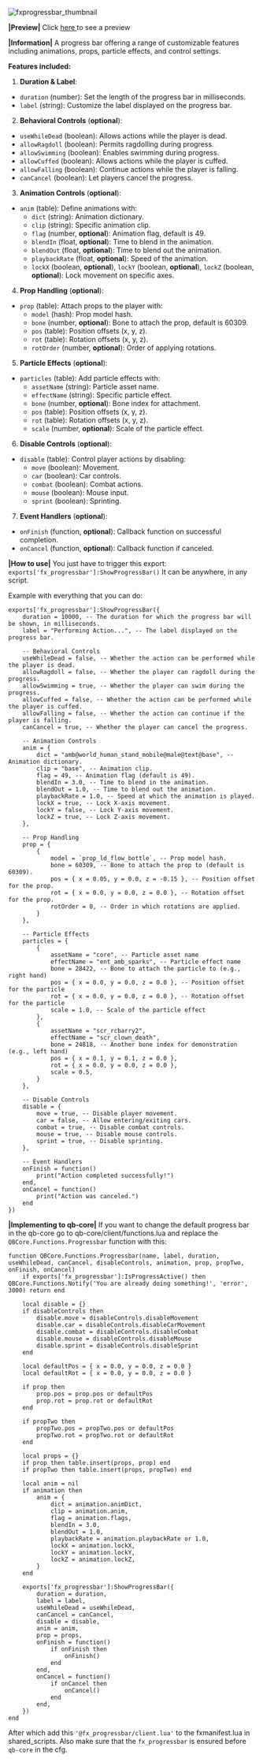 ![fxprogressbar_thumbnail](https://github.com/user-attachments/assets/a2185594-d253-4b8a-8767-fb167c364115)

**|Preview|**
Click [here ](https://youtu.be/VxtPegVqBOg)to see a preview

**|Information|**
A progress bar offering a range of customizable features including animations, props, particle effects, and control settings.

**Features included:**

1. **Duration & Label**:
  * `duration` (number): Set the length of the progress bar in milliseconds.
  * `label` (string): Customize the label displayed on the progress bar.
2. **Behavioral Controls** (**optional**):
  * `useWhileDead` (boolean): Allows actions while the player is dead.
  * `allowRagdoll` (boolean): Permits ragdolling during progress.
  * `allowSwimming` (boolean): Enables swimming during progress.
  * `allowCuffed` (boolean): Allows actions while the player is cuffed.
  * `allowFalling` (boolean): Continue actions while the player is falling.
  * `canCancel` (boolean): Let players cancel the progress.
3. **Animation Controls** (**optional**):
  * `anim` (table): Define animations with:
    * `dict` (string): Animation dictionary.
    * `clip` (string): Specific animation clip.
    * `flag` (number, **optional**): Animation flag, default is 49.
    * `blendIn` (float, **optional**): Time to blend in the animation.
    * `blendOut` (float, **optional**): Time to blend out the animation.
    * `playbackRate` (float, **optional**): Speed of the animation.
    * `lockX` (boolean, **optional**), `lockY` (boolean, **optional**), `lockZ` (boolean, **optional**): Lock movement on specific axes.
4. **Prop Handling** (**optional**):
  * `prop` (table): Attach props to the player with:
    * `model` (hash): Prop model hash.
    * `bone` (number, **optional**): Bone to attach the prop, default is 60309.
    * `pos` (table): Position offsets (x, y, z).
    * `rot` (table): Rotation offsets (x, y, z).
    * `rotOrder` (number, **optional**): Order of applying rotations.
5. **Particle Effects** (**optional**):
  * `particles` (table): Add particle effects with:
    * `assetName` (string): Particle asset name.
    * `effectName` (string): Specific particle effect.
    * `bone` (number, **optional**): Bone index for attachment.
    * `pos` (table): Position offsets (x, y, z).
    * `rot` (table): Rotation offsets (x, y, z).
    * `scale` (number, **optional**): Scale of the particle effect.
6. **Disable Controls** (**optional**):
  * `disable` (table): Control player actions by disabling:
    * `move` (boolean): Movement.
    * `car` (boolean): Car controls.
    * `combat` (boolean): Combat actions.
    * `mouse` (boolean): Mouse input.
    * `sprint` (boolean): Sprinting.
7. **Event Handlers** (**optional**):
  * `onFinish` (function, **optional**): Callback function on successful completion.
  * `onCancel` (function, **optional**): Callback function if canceled.

**|How to use|**
You just have to trigger this export: `exports['fx_progressbar']:ShowProgressBar()`
It can be anywhere, in any script.

Example with everything that you can do:

```
exports['fx_progressbar']:ShowProgressBar({
    duration = 10000, -- The duration for which the progress bar will be shown, in milliseconds.
    label = "Performing Action...", -- The label displayed on the progress bar.

    -- Behavioral Controls
    useWhileDead = false, -- Whether the action can be performed while the player is dead.
    allowRagdoll = false, -- Whether the player can ragdoll during the progress.
    allowSwimming = true, -- Whether the player can swim during the progress.
    allowCuffed = false, -- Whether the action can be performed while the player is cuffed.
    allowFalling = false, -- Whether the action can continue if the player is falling.
    canCancel = true, -- Whether the player can cancel the progress.

    -- Animation Controls
    anim = {
        dict = "amb@world_human_stand_mobile@male@text@base", -- Animation dictionary.
        clip = "base", -- Animation clip.
        flag = 49, -- Animation flag (default is 49).
        blendIn = 3.0, -- Time to blend in the animation.
        blendOut = 1.0, -- Time to blend out the animation.
        playbackRate = 1.0, -- Speed at which the animation is played.
        lockX = true, -- Lock X-axis movement.
        lockY = false, -- Lock Y-axis movement.
        lockZ = true, -- Lock Z-axis movement.
    },

    -- Prop Handling
    prop = {
        {
            model = `prop_ld_flow_bottle`, -- Prop model hash.
            bone = 60309, -- Bone to attach the prop to (default is 60309).
            pos = { x = 0.05, y = 0.0, z = -0.15 }, -- Position offset for the prop.
            rot = { x = 0.0, y = 0.0, z = 0.0 }, -- Rotation offset for the prop.
            rotOrder = 0, -- Order in which rotations are applied.
        }
    },

    -- Particle Effects
    particles = {
        {
            assetName = "core", -- Particle asset name
            effectName = "ent_amb_sparks", -- Particle effect name
            bone = 28422, -- Bone to attach the particle to (e.g., right hand)
            pos = { x = 0.0, y = 0.0, z = 0.0 }, -- Position offset for the particle
            rot = { x = 0.0, y = 0.0, z = 0.0 }, -- Rotation offset for the particle
            scale = 1.0, -- Scale of the particle effect
        },
        {
            assetName = "scr_rcbarry2",
            effectName = "scr_clown_death",
            bone = 24818, -- Another bone index for demonstration (e.g., left hand)
            pos = { x = 0.1, y = 0.1, z = 0.0 },
            rot = { x = 0.0, y = 0.0, z = 0.0 },
            scale = 0.5,
        }
    },

    -- Disable Controls
    disable = {
        move = true, -- Disable player movement.
        car = false, -- Allow entering/exiting cars.
        combat = true, -- Disable combat controls.
        mouse = true, -- Disable mouse controls.
        sprint = true, -- Disable sprinting.
    },

    -- Event Handlers
    onFinish = function()
        print("Action completed successfully!")
    end,
    onCancel = function()
        print("Action was canceled.")
    end
})

```

**|Implementing to qb-core|**
If you want to change the default progress bar in the qb-core go to qb-core/client/functions.lua and replace the `QBCore.Functions.Progressbar` function with this:

```
function QBCore.Functions.Progressbar(name, label, duration, useWhileDead, canCancel, disableControls, animation, prop, propTwo, onFinish, onCancel)
    if exports['fx_progressbar']:IsProgressActive() then QBCore.Functions.Notify('You are already doing something!', 'error', 3000) return end

    local disable = {}
    if disableControls then
        disable.move = disableControls.disableMovement
        disable.car = disableControls.disableCarMovement
        disable.combat = disableControls.disableCombat
        disable.mouse = disableControls.disableMouse
        disable.sprint = disableControls.disableSprint
    end

    local defaultPos = { x = 0.0, y = 0.0, z = 0.0 }
    local defaultRot = { x = 0.0, y = 0.0, z = 0.0 }

    if prop then
        prop.pos = prop.pos or defaultPos
        prop.rot = prop.rot or defaultRot
    end

    if propTwo then
        propTwo.pos = propTwo.pos or defaultPos
        propTwo.rot = propTwo.rot or defaultRot
    end

    local props = {}
    if prop then table.insert(props, prop) end
    if propTwo then table.insert(props, propTwo) end

    local anim = nil
    if animation then
        anim = {
            dict = animation.animDict,
            clip = animation.anim,
            flag = animation.flags,
            blendIn = 3.0,
            blendOut = 1.0,
            playbackRate = animation.playbackRate or 1.0,
            lockX = animation.lockX,
            lockY = animation.lockY,
            lockZ = animation.lockZ,
        }
    end

    exports['fx_progressbar']:ShowProgressBar({
        duration = duration,
        label = label,
        useWhileDead = useWhileDead,
        canCancel = canCancel,
        disable = disable,
        anim = anim,
        prop = props,
        onFinish = function()
            if onFinish then
                onFinish()
            end
        end,
        onCancel = function()
            if onCancel then
                onCancel()
            end
        end,
    })
end
```

After which add this `'@fx_progressbar/client.lua'` to the fxmanifest.lua in shared_scripts. Also make sure that the `fx_progressbar` is ensured before `qb-core` in the cfg.
